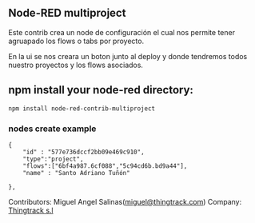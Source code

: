 ## Node-RED multiproject

Este contrib crea un node de configuración el cual nos permite tener agruapado los flows o tabs por proyecto.

En la ui se nos creara un boton junto al deploy y donde tendremos todos nuestro proyectos y los flows asociados.

## npm install your node-red directory:

```
npm install node-red-contrib-multiproject
```

### nodes create example

```
{ 
    "id" : "577e736dccf2bb09e469c910", 
    "type":"project",
    "flows":["6bf4a987.6cf088","5c94cd6b.bd9a44"],     
    "name" : "Santo Adriano Tuñón" 
  
},
```

Contributors: Miguel Angel Salinas(miguel@thingtrack.com)
Company: [Thingtrack s.l](http://www.thingtrack.com)